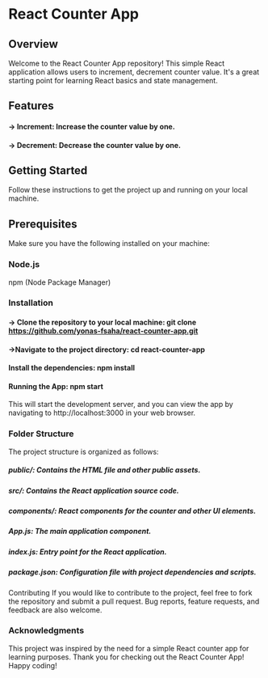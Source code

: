 # React Counter App
## Overview
Welcome to the React Counter App repository! This simple React application allows users to increment, decrement counter value. It's a great starting point for learning React basics and state management.

## Features
#### -> Increment: Increase the counter value by one.
#### -> Decrement: Decrease the counter value by one.

## Getting Started
Follow these instructions to get the project up and running on your local machine.

## Prerequisites
Make sure you have the following installed on your machine:

### Node.js
npm (Node Package Manager)

### Installation
#### -> Clone the repository to your local machine: git clone https://github.com/yonas-fsaha/react-counter-app.git
#### ->Navigate to the project directory: cd react-counter-app
#### Install the dependencies: npm install
#### Running the App: npm start
This will start the development server, and you can view the app by navigating to http://localhost:3000 in your web browser.

### Folder Structure
The project structure is organized as follows:

##### public/: Contains the HTML file and other public assets.
##### src/: Contains the React application source code.
##### components/: React components for the counter and other UI elements.
##### App.js: The main application component.
##### index.js: Entry point for the React application.
##### package.json: Configuration file with project dependencies and scripts.
Contributing
If you would like to contribute to the project, feel free to fork the repository and submit a pull request. Bug reports, feature requests, and feedback are also welcome.

### Acknowledgments
This project was inspired by the need for a simple React counter app for learning purposes.
Thank you for checking out the React Counter App! Happy coding!

